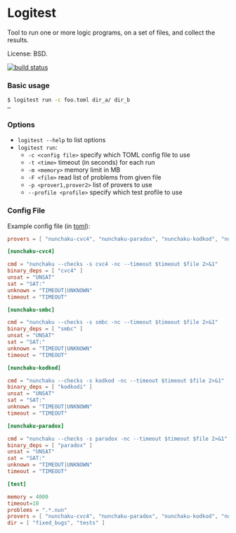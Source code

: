 # Logitest

Tool to run one or more logic programs, on a set of files, and collect the
results.

License: BSD.

[![build status](https://travis-ci.org/nunchaku-inria/logitest.svg?branch=master "build status")](https://travis-ci.org/nunchaku-inria/logitest)

### Basic usage

```sh
$ logitest run -c foo.toml dir_a/ dir_b
…
```

### Options

- `logitest --help` to list options
- `logitest run`:
  * `-c <config file>` specify which TOML config file to use
  * `-t <time>` timeout (in seconds) for each run
  * `-m <memory>` memory limit in MB
  * `-F <file>` read list of problems from given file
  * `-p <prover1,prover2>` list of provers to use
  * `--profile <profile>` specify which test profile to use

### Config File

Example config file (in [toml](https://github.com/toml-lang/toml)):

```toml
provers = [ "nunchaku-cvc4", "nunchaku-paradox", "nunchaku-kodkod", "nunchaku-smbc" ]

[nunchaku-cvc4]

cmd = "nunchaku --checks -s cvc4 -nc --timeout $timeout $file 2>&1"
binary_deps = [ "cvc4" ]
unsat = "UNSAT"
sat = "SAT:"
unknown = "TIMEOUT|UNKNOWN"
timeout = "TIMEOUT"

[nunchaku-smbc]

cmd = "nunchaku --checks -s smbc -nc --timeout $timeout $file 2>&1"
binary_deps = [ "smbc" ]
unsat = "UNSAT"
sat = "SAT:"
unknown = "TIMEOUT|UNKNOWN"
timeout = "TIMEOUT"

[nunchaku-kodkod]

cmd = "nunchaku --checks -s kodkod -nc --timeout $timeout $file 2>&1"
binary_deps = [ "kodkodi" ]
unsat = "UNSAT"
sat = "SAT:"
unknown = "TIMEOUT|UNKNOWN"
timeout = "TIMEOUT"

[nunchaku-paradox]

cmd = "nunchaku --checks -s paradox -nc --timeout $timeout $file 2>&1"
binary_deps = [ "paradox" ]
unsat = "UNSAT"
sat = "SAT:"
unknown = "TIMEOUT|UNKNOWN"
timeout = "TIMEOUT"

[test]

memory = 4000
timeout=10
problems = ".*.nun"
provers = [ "nunchaku-cvc4", "nunchaku-paradox", "nunchaku-kodkod", "nunchaku-smbc" ]
dir = [ "fixed_bugs", "tests" ]
```
